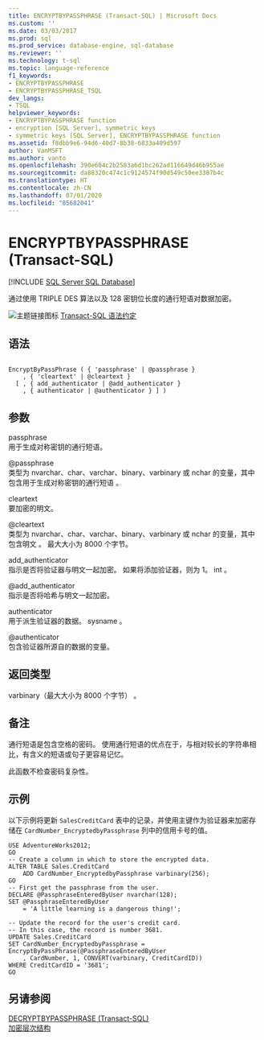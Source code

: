 ```yaml
---
title: ENCRYPTBYPASSPHRASE (Transact-SQL) | Microsoft Docs
ms.custom: ''
ms.date: 03/03/2017
ms.prod: sql
ms.prod_service: database-engine, sql-database
ms.reviewer: ''
ms.technology: t-sql
ms.topic: language-reference
f1_keywords:
- ENCRYPTBYPASSPHRASE
- ENCRYPTBYPASSPHRASE_TSQL
dev_langs:
- TSQL
helpviewer_keywords:
- ENCRYPTBYPASSPHRASE function
- encryption [SQL Server], symmetric keys
- symmetric keys [SQL Server], ENCRYPTBYPASSPHRASE function
ms.assetid: f8dbb9e6-94d6-40d7-8b38-6833a409d597
author: VanMSFT
ms.author: vanto
ms.openlocfilehash: 390e604c2b2583a6d1bc262ad116649d46b955ae
ms.sourcegitcommit: da88320c474c1c9124574f90d549c50ee3387b4c
ms.translationtype: HT
ms.contentlocale: zh-CN
ms.lasthandoff: 07/01/2020
ms.locfileid: "85682041"
---
```

# <a name="encryptbypassphrase-transact-sql"></a>ENCRYPTBYPASSPHRASE (Transact-SQL)
[!INCLUDE [SQL Server SQL Database](../../includes/applies-to-version/sql-asdb.md)]

  通过使用 TRIPLE DES 算法以及 128 密钥位长度的通行短语对数据加密。  
  
 ![主题链接图标](../../database-engine/configure-windows/media/topic-link.gif "“主题链接”图标") [Transact-SQL 语法约定](../../t-sql/language-elements/transact-sql-syntax-conventions-transact-sql.md)  
  
## <a name="syntax"></a>语法  
  
```syntaxsql
  
EncryptByPassPhrase ( { 'passphrase' | @passphrase }   
    , { 'cleartext' | @cleartext }  
  [ , { add_authenticator | @add_authenticator }  
    , { authenticator | @authenticator } ] )  
```  
  
## <a name="arguments"></a>参数  
 passphrase   
 用于生成对称密钥的通行短语。  
  
 @passphrase  
 类型为 nvarchar、char、varchar、binary、varbinary 或 nchar 的变量，其中包含用于生成对称密钥的通行短语       。  
  
 cleartext   
 要加密的明文。  
  
 @cleartext  
 类型为 nvarchar、char、varchar、binary、varbinary 或 nchar 的变量，其中包含明文       。 最大大小为 8000 个字节。  
  
 add_authenticator   
 指示是否将验证器与明文一起加密。 如果将添加验证器，则为 1。 int  。  
  
 @add_authenticator  
 指示是否将哈希与明文一起加密。  
  
 authenticator   
 用于派生验证器的数据。 sysname  。  
  
 @authenticator  
 包含验证器所源自的数据的变量。  
  
## <a name="return-types"></a>返回类型  
 varbinary（最大大小为 8000 个字节）  。  
  
## <a name="remarks"></a>备注  
 通行短语是包含空格的密码。 使用通行短语的优点在于，与相对较长的字符串相比，有含义的短语或句子更容易记忆。  
  
 此函数不检查密码复杂性。  
  
## <a name="examples"></a>示例  
 以下示例将更新 `SalesCreditCard` 表中的记录，并使用主键作为验证器来加密存储在 `CardNumber_EncryptedbyPassphrase` 列中的信用卡号的值。  
  
```  
USE AdventureWorks2012;  
GO  
-- Create a column in which to store the encrypted data.  
ALTER TABLE Sales.CreditCard   
    ADD CardNumber_EncryptedbyPassphrase varbinary(256);   
GO  
-- First get the passphrase from the user.  
DECLARE @PassphraseEnteredByUser nvarchar(128);  
SET @PassphraseEnteredByUser   
    = 'A little learning is a dangerous thing!';  
  
-- Update the record for the user's credit card.  
-- In this case, the record is number 3681.  
UPDATE Sales.CreditCard  
SET CardNumber_EncryptedbyPassphrase = EncryptByPassPhrase(@PassphraseEnteredByUser  
    , CardNumber, 1, CONVERT(varbinary, CreditCardID))  
WHERE CreditCardID = '3681';  
GO  
```  
  
## <a name="see-also"></a>另请参阅  
 [DECRYPTBYPASSPHRASE (Transact-SQL)](../../t-sql/functions/decryptbypassphrase-transact-sql.md)   
 [加密层次结构](../../relational-databases/security/encryption/encryption-hierarchy.md)  
  
  
